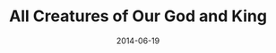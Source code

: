 ---
layout: music 
title: "All Creatures of Our God and King"
date: 2014-06-19 
description: "A twist on the classic hymn from the \"Meaning\" series."
audio: "http://s3.amazonaws.com/crossroads-media/music/audio/All%20Creatures%20Of%20Our%20God%20And%20King.mp3"
audio-duration: "00:00"
src: "http://s3.amazonaws.com/crossroads-media/images/AllCreatures_small.jpg"
---